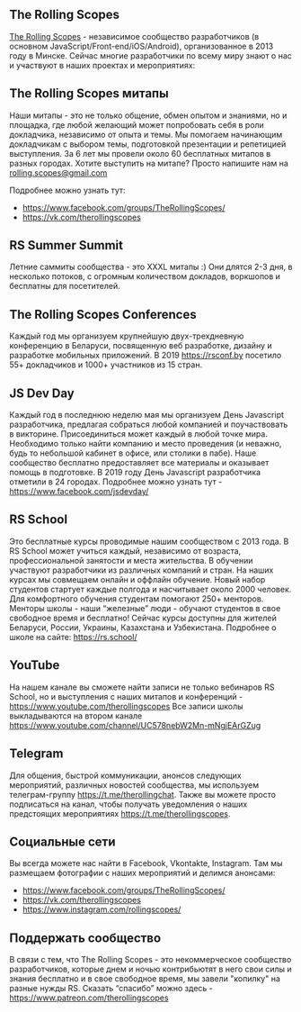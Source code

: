 
## The Rolling Scopes
[The Rolling Scopes](https://rollingscopes.com/) - независимое сообщество разработчиков (в основном JavaScript/Front-end/iOS/Android), организованное в 2013 году в Минске. Сейчас многие разработчики по всему миру знают о нас и участвуют в наших проектах и мероприятиях:

## The Rolling Scopes митапы
Наши митапы - это не только общение, обмен опытом и знаниями, но и площадка, где любой желающий может попробовать себя в роли докладчика, независимо от опыта и темы. Мы помогаем начинающим докладчикам с выбором темы, подготовкой презентации и репетицией выступления. За 6 лет мы провели около 60 бесплатных митапов в разных городах. Хотите выступить на митапе? Просто напишите нам на rolling.scopes@gmail.com

Подробнее можно узнать тут:
- https://www.facebook.com/groups/TheRollingScopes/
- https://vk.com/therollingscopes

## RS Summer Summit
Летние саммиты сообщества - это XXXL митапы :) Они длятся 2-3 дня, в несколько потоков, с огромным количеством докладов, воркшопов и бесплатны для посетителей. 

## The Rolling Scopes Conferences
Каждый год мы организуем крупнейшую двух-трехдневную конференцию в Беларуси, посвященную веб разработке, дизайну и разработке мобильных приложений. 
В 2019 https://rsconf.by посетило 55+ докладчиков и 1000+ участников из 15 стран. 

## JS Dev Day
Каждый год в последнюю неделю мая мы организуем День Javascript разработчика, предлагая собраться любой компанией и поучаствовать в викторине. Присоединиться может каждый в любой точке мира. Необходимо только найти компанию и место проведения (и неважно, будь то небольшой кабинет в офисе, или столики в пабе). Наше сообщество бесплатно предоставляет все материалы и оказывает помощь в подготовке. В 2019 году День Javascript разработчика отметили в 24 городах. Подробнее можно узнать тут - https://www.facebook.com/jsdevday/

## RS School
Это бесплатные курсы проводимые нашим сообществом с 2013 года. В RS School может учиться каждый, независимо от возраста, профессиональной занятости и места жительства. В обучении участвуют разработчики из различных компаний и стран. На наших курсах мы совмещаем онлайн и оффлайн обучение. Новый набор студентов стартует каждые полгода и насчитывает около 2000 человек. Для комфортного обучения студентам помогают 250+ менторов. Менторы школы - наши “железные” люди - обучают студентов в свое свободное время и бесплатно!
Сейчас курсы доступны для жителей Беларуси, России, Украины, Казахстана и Узбекистана. 
Подробнее о школе на сайте: https://rs.school/

## YouTube
На нашем канале вы сможете найти записи не только вебинаров RS School, но и выступления с наших митапов и конференций - https://www.youtube.com/therollingscopes
Все записи школы выкладываются на втором канале https://www.youtube.com/channel/UC578nebW2Mn-mNgjEArGZug

## Telegram
Для общения, быстрой коммуникации, анонсов следующих мероприятий, различных новостей сообщества, мы используем телеграм-группу https://t.me/therollingchat. 
Также вы можете просто подписаться на канал, чтобы получать уведомления о наших предстоящих мероприятиях https://t.me/therollingscopes.

## Социальные сети 
Вы всегда можете нас найти в Facebook, Vkontakte, Instagram. Там мы размещаем фотографии с наших мероприятий и делимся анонсами:
- https://www.facebook.com/groups/TheRollingScopes/
- https://vk.com/therollingscopes
- https://www.instagram.com/rollingscopes/

## Поддержать сообщество
В связи с тем, что Тhe Rolling Scopes - это некоммерческое сообщество разработчиков, которые днем и ночью контрибьютят в него свои силы и знания бесплатно и в свое свободное время, мы завели "копилку" на разные нужды RS. 
Сказать “спасибо” можно здесь - https://www.patreon.com/therollingscopes 
